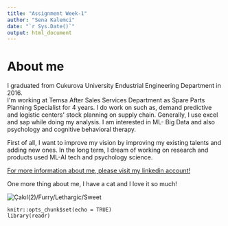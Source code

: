```yaml
---
title: "Assignment Week-1"
author: "Sena Kalemci"
date: "`r Sys.Date()`"
output: html_document
---
```


# About me
I graduated from Cukurova University Endustrial Engineering Department in 2016.  
I'm working at Temsa After Sales Services Department as Spare Parts Planning Specialist for 4 years.
I do work on such as, demand predictive and logistic centers' stock planning on supply chain. Generally, I use excel and sap while doing my analysis.
I am interested in ML- Big Data and also psychology and cognitive behavioral therapy.

First of all, I want to improve my vision by improving my existing talents and adding new ones.
In the long term, I dream of working on research and products used ML-AI tech and psychology science.

[For more information about me, please visit my linkedin account!](https://www.linkedin.com/in/sena-kalemci/)

One more thing about me, I have a cat and I love it so much!

![Çakıl(2)/Furry/Lethargic/Sweet](C:\Users\SKALEMCI\Desktop\images-cakil.png.JPG)


```{r setup, include=FALSE}
knitr::opts_chunk$set(echo = TRUE)
library(readr)
```





